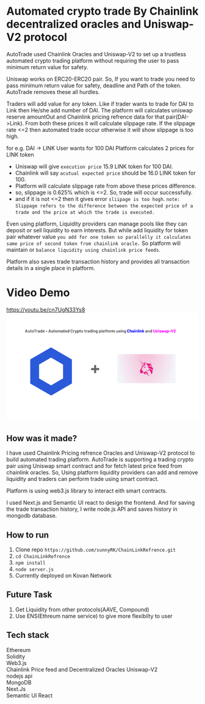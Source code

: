 # Automated crypto trade By Chainlink decentralized oracles and Uniswap-V2 protocol

AutoTrade used Chainlink Oracles and Uniswap-V2 to set up a trustless automated crypto trading platform without requiring the user to pass minimum return value for safety.

Uniswap works on ERC20-ERC20 pair. So, If you want to trade you need to pass minimum return value for safety, deadline and Path of the token. AutoTrade removes these all hurdles.

Traders will add value for any token. Like if trader wants to trade for DAI to Link then He/she add number of DAI. The platform will calculates uniswap reserve amountOut and Chainlink pricing refrence data for that pair(DAI->Link). From both these prices it will calculate slippage rate. If the slippage rate <=2 then automated trade occur otherwise it will show slippage is too high.

for e.g. DAI -> LINK
User wants for 100 DAI
Platform calculates 2 prices for LINK token
- Uniswap will give `execution price` 15.9 LINK token for 100 DAI.
- Chainlink will say `acutual expected price` should be 16.0 LINK token for 100.  
- Platform will calculate slippage rate from above these prices difference.
- so, slippage is 0.625% which is <=2. So, trade will occur successfully. 
- and if it is not <=2 then it gives error `sliipage is too hogh`.
`note: Slippage refers to the difference between the expected price of a trade and the price at which the trade is executed.`

Even using platform, Liquidity providers can manage pools like they can deposit or sell liquidity to earn interests. But while add liquidity for token pair whatever value `you add for one token so parallelly it calculates same price of second token from chainlink oracle.` So platform will maintain or `balance liquidity using chainlink price feeds`.
 
Platform also saves trade transaction history and provides all transaction details in a single place in platform.

# Video Demo

https://youtu.be/cn7UgN33Ys8  
[![Chainlink+Uniswap](ChainlinkUni.png)](https://youtu.be/cn7UgN33Ys8 "AutoTrade")

## How was it made?

I have used Chainlink Pricing refrence Oracles and Uniswap-V2 protocol to build automated trading platform. AutoTrade is supporting a trading crypto pair using Uniswap smart contract and for fetch latest price feed from chainlink oracles. So, Using platform liquidity providers can add and remove liquidity and traders can perform trade using smart contract. 

Platform is using web3.js library to interact eith smart contracts. 

I used Next.js and Semantic UI react to design the frontend. And for saving the trade transaction history, I write node.js API and saves history in mongodb database.

## How to run

1. Clone repo `https://github.com/sunnyRK/ChainLinkRefrence.git`
2. `cd ChainLinkRefrence`
3. `npm install`
4. `node server.js`
5. Currently deployed on Kovan Network

## Future Task

1. Get Liquidity from other protocols(AAVE, Compound)
2. Use ENS(Ethreum name service) to give more flexibilty to user

## Tech stack

Ethereum   
Solidity   
Web3.js  
Chainlink Price feed and Decentralized Oracles 
Uniswap-V2  
nodejs api  
MongoDB  
Next.Js  
Semantic UI React




